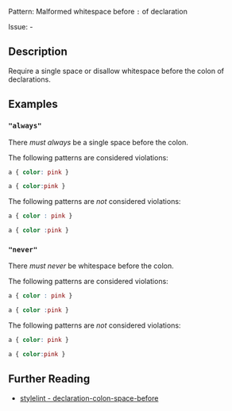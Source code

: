 Pattern: Malformed whitespace before `:` of declaration

Issue: -

## Description

Require a single space or disallow whitespace before the colon of declarations.

## Examples

### `"always"`

There *must always* be a single space before the colon.

The following patterns are considered violations:

```css
a { color: pink }
```

```css
a { color:pink }
```

The following patterns are *not* considered violations:

```css
a { color : pink }
```

```css
a { color :pink }
```

### `"never"`

There *must never* be whitespace before the colon.

The following patterns are considered violations:

```css
a { color : pink }
```

```css
a { color :pink }
```

The following patterns are *not* considered violations:

```css
a { color: pink }
```

```css
a { color:pink }
```

## Further Reading

* [stylelint - declaration-colon-space-before](https://github.com/stylelint-stylistic/stylelint-stylistic/tree/main/lib/rules/declaration-colon-space-before)